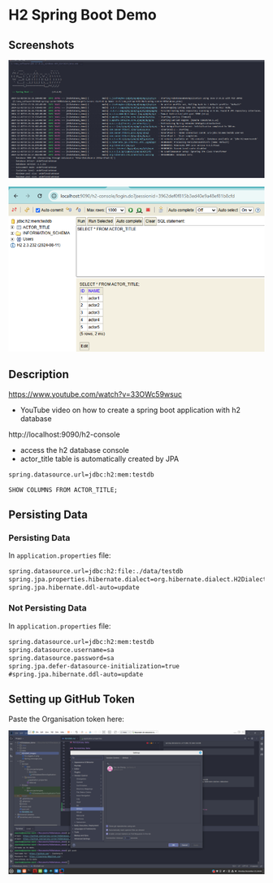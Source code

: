 # H2 Spring Boot Demo

## Screenshots

![Spring_message](README_images/Spring_message.png)

![](README_images/h2_logged_in.png)

## Description

https://www.youtube.com/watch?v=33OWc59wsuc

- YouTube video on how to create a spring boot application with h2 database

http://localhost:9090/h2-console

- access the h2 database console
- actor_title table is automatically created by JPA

```
spring.datasource.url=jdbc:h2:mem:testdb
```

```h2
SHOW COLUMNS FROM ACTOR_TITLE;
```


## Persisting Data

### Persisting Data
In `application.properties` file:
```h2
spring.datasource.url=jdbc:h2:file:./data/testdb
spring.jpa.properties.hibernate.dialect=org.hibernate.dialect.H2Dialect
spring.jpa.hibernate.ddl-auto=update
```

### Not Persisting Data

In `application.properties` file:
```h2
spring.datasource.url=jdbc:h2:mem:testdb
spring.datasource.username=sa
spring.datasource.password=sa
spring.jpa.defer-datasource-initialization=true
#spring.jpa.hibernate.ddl-auto=update
```

## Setting up GitHub Token

Paste the Organisation token here: 

![img.png](README_images/img.png)